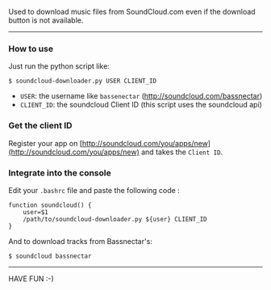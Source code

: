 Used to download music files from SoundCloud.com even if the download button is not available.

___

### How to use

Just run the python script like:

```shell
$ soundcloud-downloader.py USER CLIENT_ID
```
* `USER`: the username like `bassenectar` (http://soundcloud.com/bassnectar)
* `CLIENT_ID`: the soundcloud Client ID (this script uses the soundcloud api)

### Get the client ID

Register your app on [http://soundcloud.com/you/apps/new](http://soundcloud.com/you/apps/new) and takes the `Client ID`.

### Integrate into the console

Edit your `.bashrc` file and paste the following code :

```shell
function soundcloud() {
    user=$1
    /path/to/soundcloud-downloader.py ${user} CLIENT_ID
}
```
And to download tracks from Bassnectar's:
```shell
$ soundcloud bassnectar
```
___

HAVE FUN :-)